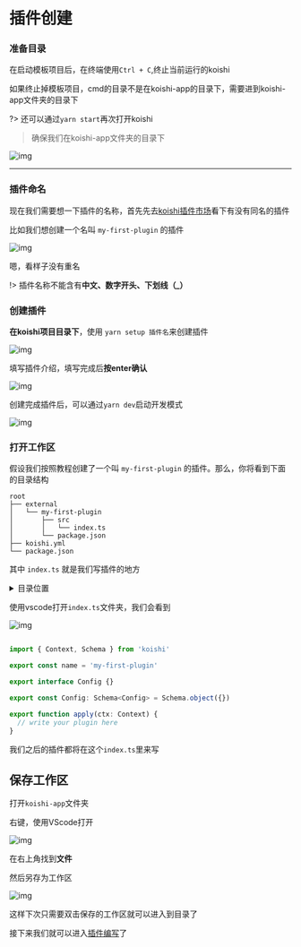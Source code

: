 # 插件创建


### 准备目录

在启动模板项目后，在终端使用`Ctrl + C`,终止当前运行的koishi

如果终止掉模板项目，cmd的目录不是在koishi-app的目录下，需要进到koishi-app文件夹的目录下

?> 还可以通过`yarn start`再次打开koishi

> 确保我们在koishi-app文件夹的目录下

![img](../assets/img23.png ':size=80%')

---

### 插件命名

现在我们需要想一下插件的名称，首先先去[koishi插件市场](https://koishi.chat/zh-CN/market/)看下有没有同名的插件

比如我们想创建一个名叫 `my-first-plugin` 的插件

![img](../assets/img24.png ':size=70%')

嗯，看样子没有重名

!> 插件名称不能含有**中文、数字开头、下划线（_）**


### 创建插件

**在koishi项目目录下**，使用 `yarn setup 插件名`来创建插件

![img](../assets/img25.png ':size=70%')

填写插件介绍，填写完成后**按enter确认**

![img](../assets/img26.png ':size=70%')

创建完成插件后，可以通过`yarn dev`启动开发模式

![img](../assets/img27.png ':size=70%')

### 打开工作区

假设我们按照教程创建了一个叫 `my-first-plugin` 的插件。那么，你将看到下面的目录结构

```
root
├── external
│   └── my-first-plugin
│       ├── src
│       │   └── index.ts
│       └── package.json
├── koishi.yml
└── package.json

```
其中 `index.ts` 就是我们写插件的地方


<details>
<summary>
目录位置
</summary>

![img](../assets/img28.png ':size=70%')
![img](../assets/img29.png ':size=70%')
![img](../assets/img30.png ':size=70%')
![img](../assets/img31.png ':size=70%')
</details>

使用vscode打开`index.ts`文件夹，我们会看到

![img](../assets/img33.png ':size=70%')

```javascript

import { Context, Schema } from 'koishi'

export const name = 'my-first-plugin'

export interface Config {}

export const Config: Schema<Config> = Schema.object({})

export function apply(ctx: Context) {
  // write your plugin here
}
```

我们之后的插件都将在这个`index.ts`里来写

## 保存工作区

打开`koishi-app`文件夹

右键，使用VScode打开

![img](../assets/img34.png ':size=50%')

在右上角找到**文件**

然后另存为工作区

![img](../assets/img35.png ':size=50%')

这样下次只需要双击保存的工作区就可以进入到目录了

接下来我们就可以进入[插件编写](p1/p7.md)了